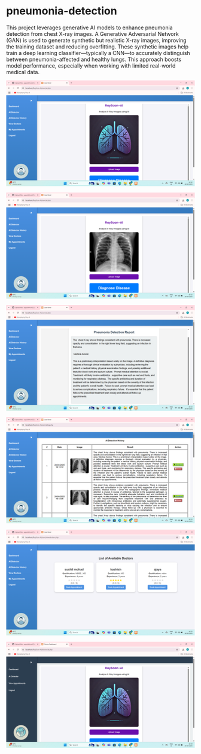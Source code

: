 # pneumonia-detection
This project leverages generative AI models to enhance pneumonia detection from chest X-ray images. A Generative Adversarial Network (GAN) is used to generate synthetic but realistic X-ray images, improving the training dataset and reducing overfitting. These synthetic images help train a deep learning classifier—typically a CNN—to accurately distinguish between pneumonia-affected and healthy lungs. This approach boosts model performance, especially when working with limited real-world medical data.


![image alt](https://github.com/aayushkhond23/pneumonia-detection/blob/8e6fad77c7893d0f236db3ec8a630145fadb5fa3/Screenshot%20(194).png)

![image alt](https://github.com/aayushkhond23/pneumonia-detection/blob/453752337fe7300fffdf12915af356a12c25c549/Screenshot%20(195).png)

![image alt](https://github.com/aayushkhond23/pneumonia-detection/blob/2358171f296772b5c5aea61f31c0dd0938ae85d4/Screenshot%20(196).png)

![image alt](https://github.com/aayushkhond23/pneumonia-detection/blob/896ef0f4bd0d42eee485256359a50ca91096f1ce/Screenshot%20(197).png)

![image alt](https://github.com/aayushkhond23/pneumonia-detection/blob/a7c39923d2e31a5cde8f40616238021868b05592/Screenshot%20(198).png)

![image alt](https://github.com/aayushkhond23/pneumonia-detection/blob/9807e79f38a30f0a0859f6a7b7c29af41bf1bfd6/Screenshot%20(200).png)

